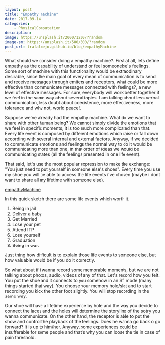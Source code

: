 ```yaml
---
layout: post
title: "Empathy machine"
date: 2017-09-14
categories: 
    - PhysicalComputation
description: 
image: https://unsplash.it/2000/1200/?random
image-sm: https://unsplash.it/500/300/?random
post_url: trafalmejo.github.io/blog/empathyMachine
---
```


What should we consider doing a empathy machine?. First at all, lets define empathy as the capability of understand or feel someonelse's feelings. Some sort of machine with this functionality would be extraodinary desirable, since the main goal of every mean of communication is to send and receive messages through emiters and receptors, what could be more effective than communicate messages connected with feelings?, a new level of effective messages. For sure, everybody will work better together if we feel in the same way about several topics. I am talking about less verbal communication, less doubt about coexistence, more effectiveness, more tolerance and why not, world peace!.

Suppose we've already had the empathy machine. What do we want to share with other human being? We cannot simply divide the emotions that we feel in specific moments, it is too much more complicated than that. Every life event is composed by different emotions which raise or fall down according with several internal and external factors. Anyway, if we decided to communicate emotions and feelings the normal way to do it would be communicating more than one, in that order of ideas we would be communicating states (all the feelings presented in one life event).

That said, let's use the most popular expression to make the exchange: "You just need to put yourself in someone else's shoes". Every time you use my shoe you will be able to access the life events i've chosen (maybe i dont want to share all my lifetime with someone else).

[empathyMachine](/assets/empathyMachine.jpeg)

In this quick sketch there are some life events which worth it.
1. Being in jail
2. Deliver a baby
3. Get Married
4. Lose your pet
5. Attend ITP
6. Lose yourself
7. Graduation
8. Being in war.

Just thing how difficult is to explain those life events to someone else, but how valuable would be if you do it correctly.

So what about if i wanna record some memorable moments, but we are not talking about photos, audio, videos of any of that. Let's record how you felt. You put the shoe and it connects to you somehow in an Sfi mode (many things started that way). You choose your memory hole/slot and to start recording you kick the other foot slightly. You will stop recording in the same way.

Our shoe will have a lifetime experience by hole and the way you decide to connect the laces and the holes will determine the storyline of the sotry you wanna communicate. On the other hand, the receptor is able to put the show and control the playback of the feelings. Does he wanna go back o go forward? It is up to him/her. Anyway, some experiences could be insufferable for some people and that's why you can loose the tie in case of pain threshold.


